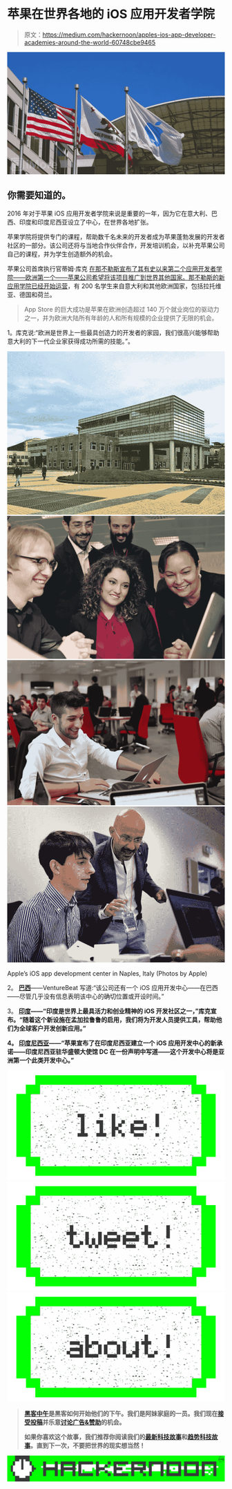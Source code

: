# 苹果在世界各地的 iOS 应用开发者学院

> 原文：<https://medium.com/hackernoon/apples-ios-app-developer-academies-around-the-world-60748cbe9465>

![](img/57036275581c82cf556834e17fd89c79.png)

## 你需要知道的。

2016 年对于苹果 iOS 应用开发者学院来说是重要的一年，因为它在意大利、巴西、印度和印度尼西亚设立了中心，在世界各地扩张。

苹果学院将提供专门的课程，帮助数千名未来的开发者成为苹果蓬勃发展的开发者社区的一部分。该公司还将与当地合作伙伴合作，开发培训机会，以补充苹果公司自己的课程，并为学生创造额外的机会。

苹果公司首席执行官蒂姆·库克 [在那不勒斯宣布了其有史以来第二个应用开发者学院——欧洲第一个——苹果公司希望将该项目推广到世界其他国家。](http://www.apple.com/pr/library/2016/01/21Apple-Opening-Europes-First-iOS-App-Development-Center-in-Italy.html)[那不勒斯的新应用学院已经开始运营](http://www.apple.com/newsroom/2016/10/apple-opens-first-ios-developer-academy-in-naples.html)，有 200 名学生来自意大利和其他欧洲国家，包括拉托维亚、德国和荷兰。

> App Store 的巨大成功是苹果在欧洲创造超过 140 万个就业岗位的驱动力之一，并为欧洲大陆所有年龄的人和所有规模的企业提供了无限的机会。

1。库克说:“欧洲是世界上一些最具创造力的开发者的家园，我们很高兴能够帮助意大利的下一代企业家获得成功所需的技能。”。

![](img/49603f527d7e49a55cf0e7c8f18fc475.png)![](img/1e427a1c109334f4717f53e9d87f0913.png)![](img/9bbecb095d891922c6c22e0b3fb644d1.png)![](img/ea4ec5b9f990254bd8854ab360b2d05e.png)

Apple’s iOS app development center in Naples, Italy (Photos by Apple)

2。 [**巴西**](http://venturebeat.com/2016/01/21/apple-opens-its-first-european-ios-app-development-center-second-globally-in-naples-italy/)——VentureBeat 写道:“该公司还有一个 iOS 应用开发中心——在巴西——尽管几乎没有信息表明该中心的确切位置或开设时间。”

3。 [**印度**](http://www.cnbc.com/2016/05/18/apple-opens-ios-developer-center-in-india-in-search-for-growth.html)**——“印度是世界上最具活力和创业精神的 iOS 开发社区之一，”库克宣布。“随着这个新设施在孟加拉鲁鲁的启用，我们将为开发人员提供工具，帮助他们为全球客户开发创新应用。”**

**4。 [**印度尼西亚**](http://www.embassyofindonesia.org/wordpress/?p=5373)——“苹果宣布了在印度尼西亚建立一个 iOS 应用开发中心的新承诺——印度尼西亚驻华盛顿大使馆 DC 在一份声明中写道——这个开发中心将是亚洲第一个此类开发中心。”**

**[![](img/50ef4044ecd4e250b5d50f368b775d38.png)](http://bit.ly/HackernoonFB)****[![](img/979d9a46439d5aebbdcdca574e21dc81.png)](https://goo.gl/k7XYbx)****[![](img/2930ba6bd2c12218fdbbf7e02c8746ff.png)](https://goo.gl/4ofytp)**

> **[黑客中午](http://bit.ly/Hackernoon)是黑客如何开始他们的下午。我们是阿妹家庭的一员。我们现在[接受投稿](http://bit.ly/hackernoonsubmission)并乐意[讨论广告&赞助](mailto:partners@amipublications.com)的机会。**
> 
> **如果你喜欢这个故事，我们推荐你阅读我们的[最新科技故事](http://bit.ly/hackernoonlatestt)和[趋势科技故事](https://hackernoon.com/trending)。直到下一次，不要把世界的现实想当然！**

**[![](img/be0ca55ba73a573dce11effb2ee80d56.png)](https://goo.gl/Ahtev1)**